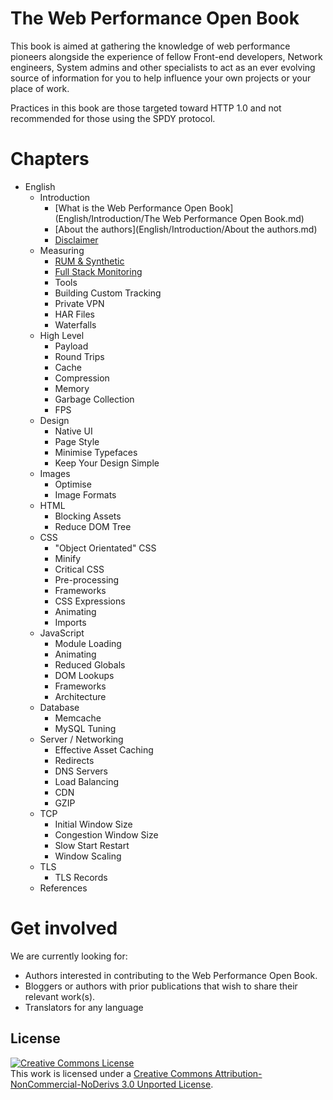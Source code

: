 The Web Performance Open Book
=========================

This book is aimed at gathering the knowledge of web performance pioneers alongside the experience of fellow Front-end developers, Network engineers, System admins and other specialists to act as an ever evolving source of information for you to help influence your own projects or your place of work.

Practices in this book are those targeted toward HTTP 1.0 and not recommended for those using the SPDY protocol.

# Chapters

* English
	* Introduction
		* [What is the Web Performance Open Book](English/Introduction/The Web Performance Open Book.md)
		* [About the authors](English/Introduction/About the authors.md)
		* [Disclaimer](English/Introduction/Disclaimer.md)
	* Measuring
		* [RUM & Synthetic](English/Measuring/RUM%20%26%20Synthetic.md)
		* [Full Stack Monitoring](English/Measuring/Full%20Stack%20Monitoring.md)
		* Tools
		* Building Custom Tracking
		* Private VPN
		* HAR Files
		* Waterfalls
	* High Level
		* Payload
		* Round Trips
		* Cache
		* Compression
		* Memory
		* Garbage Collection
		* FPS
	* Design
		* Native UI
		* Page Style
		* Minimise Typefaces
		* Keep Your Design Simple
	* Images
		* Optimise
		* Image Formats
	* HTML
		* Blocking Assets
		* Reduce DOM Tree
	* CSS
		* "Object Orientated" CSS
		* Minify
		* Critical CSS
		* Pre-processing
		* Frameworks
		* CSS Expressions
		* Animating
		* Imports
	* JavaScript
		* Module Loading
		* Animating
		* Reduced Globals
		* DOM Lookups
		* Frameworks
		* Architecture
	* Database
		* Memcache
		* MySQL Tuning
	* Server / Networking
		* Effective Asset Caching
		* Redirects
		* DNS Servers
		* Load Balancing
		* CDN
		* GZIP
	* TCP
		* Initial Window Size
		* Congestion Window Size
		* Slow Start Restart
		* Window Scaling
	* TLS
		* TLS Records
	* References


# Get involved

We are currently looking for:

- Authors interested in contributing to the Web Performance Open Book.
- Bloggers or authors with prior publications that wish to share their relevant work(s).
- Translators for any language

## License

<a rel="license" href="http://creativecommons.org/licenses/by-nc-nd/3.0/"><img alt="Creative Commons License" style="border-width:0" src="https://i.creativecommons.org/l/by-nc-nd/3.0/88x31.png" /></a><br />This work is licensed under a <a rel="license" href="http://creativecommons.org/licenses/by-nc-nd/3.0/">Creative Commons Attribution-NonCommercial-NoDerivs 3.0 Unported License</a>.
